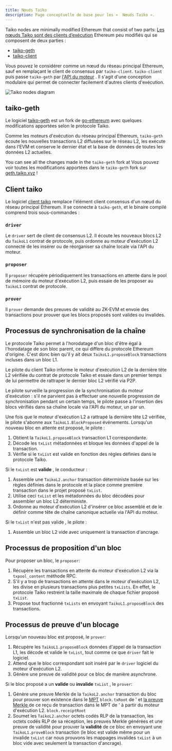 ```yaml
---
title: Nœuds Taiko
description: Page conceptuelle de base pour les «  Nœuds Taiko ».
---
```


Taiko nodes are minimally modified Ethereum  that consist of two parts:
[Les nœuds Taiko sont des clients d’exécution](https://ethereum.org/en/glossary/#execution-client) Ethereum peu modifiés qui se composent de deux parties :

- [taiko-geth](https://github.com/taikoxyz/taiko-geth)
- [taiko-client](https://github.com/taikoxyz/taiko-client)

Vous pouvez le considérer comme un nœud du réseau principal Ethereum, sauf en remplaçant le client de consensus par `taiko-client`. `taiko-client` puis passe `taiko-geth` par [l'API du moteur](https://github.com/ethereum/execution-apis/tree/main/src/engine) . Il s'agit d'une conception modulaire qui permet de connecter facilement d'autres clients d'exécution.

![Taiko nodes diagram](~/assets/content/docs/core-concepts/taiko-nodes.png)

## taiko-geth

Le logiciel [taiko-geth](https://github.com/taikoxyz/taiko-geth) est un fork de [go-ethereum](https://github.com/ethereum/go-ethereum) avec quelques modifications apportées selon le protocole Taiko.

Comme les moteurs d'exécution du réseau principal Ethereum, `taiko-geth` écoute les nouvelles transactions L2 diffusées sur le réseau L2, les exécute dans l'EVM et conserve le dernier état et la base de données de toutes les données L2 actuelles.

You can see all the changes made in the `taiko-geth` fork at 
Vous pouvez voir toutes les modifications apportées dans le `taiko-geth` fork sur [geth.taiko.xyz](https://geth.taiko.xyz) !

## Client taiko

Le logiciel [client taiko](https://github.com/taikoxyz/taiko-client) remplace l'élément client consensus d'un nœud du réseau principal Ethereum. Il se connecte à `taiko-geth`, et le binaire compilé comprend trois sous-commandes :

### `driver`

Le `driver` sert de client de consensus L2. Il écoute les nouveaux blocs L2 du `TaikoL1` contrat de protocole, puis ordonne au moteur d'exécution L2 connecté de les insérer ou de réorganiser sa chaîne locale via l'API du moteur.

### `proposer`

Il `proposer` récupère périodiquement les transactions en attente dans le pool de mémoire du moteur d'exécution L2, puis essaie de les proposer au `TaikoL1` contrat de protocole.

### `prover`

Il `prover` demande des preuves de validité au ZK-EVM et envoie des transactions pour prouver que les blocs proposés sont valides ou invalides.

## Processus de synchronisation de la chaîne

Le protocole Taiko permet à l'horodatage d'un bloc d'être égal à l'horodatage de son bloc parent, ce qui diffère du protocole Ethereum d'origine. C'est donc bien qu'il y ait deux `TaikoL1.proposeBlock` transactions incluses dans un bloc L1.

Le pilote du client Taiko informe le moteur d'exécution L2 de la dernière tête L2 vérifiée du contrat de protocole Taiko et essaie dans un premier temps de lui permettre de rattraper le dernier bloc L2 vérifié via P2P.

Le pilote surveille la progression de la synchronisation du moteur d'exécution : s'il ne parvient pas à effectuer une nouvelle progression de synchronisation pendant un certain temps, le pilote passe à l'insertion des blocs vérifiés dans sa chaîne locale via l'API du moteur, un par un.

Une fois que le moteur d'exécution L2 a rattrapé la dernière tête L2 vérifiée, le pilote s'abonne aux `TaikoL1.BlockProposed` événements. Lorsqu'un nouveau bloc en attente est proposé, le pilote :

1. Obtient la `TaikoL1.proposeBlock` transaction L1 correspondante.
2. Décode les `txList` métadonnées et bloque les données d'appel de la transaction.
3. Vérifie si le `txList` est valide en fonction des règles définies dans le protocole Taiko.

Si le `txList` est **valide** , le conducteur :  

1. Assemble une `TaikoL2.anchor` transaction déterministe basée sur les règles définies dans le protocole et la place comme première transaction dans le projet proposé `txList`.
2. Utilise ceci `txList` et les métadonnées du bloc décodées pour assembler un bloc L2 déterministe.
3. Ordonne au moteur d'exécution L2 d'insérer ce bloc assemblé et de le définir comme tête de chaîne canonique actuelle via l'API du moteur.

Si le `txList` n'est pas valide , le pilote :

1. Assemble un bloc L2 vide avec uniquement la transaction d'ancrage.

## Processus de proposition d'un bloc

Pour proposer un bloc, le `proposer`:

1. Récupère les transactions en attente du moteur d'exécution L2 via la `txpool_content` méthode RPC.
2. S'il y a trop de transactions en attente dans le moteur d'exécution L2, les divise en plusieurs transactions plus petites `txLists`. En effet, le protocole Taiko restreint la taille maximale de chaque fichier proposé `txList`.
3. Propose tout fractionné `txLists` en envoyant `TaikoL1.proposeBlock` des transactions.

## Processus de preuve d'un blocage

Lorsqu'un nouveau bloc est proposé, le `prover`:

1. Récupère les `TaikoL1.proposeBlock` données d'appel de la transaction L1, les décode et valide le `txList`, tout comme ce que `driver` fait le logiciel.
2. Attend que le bloc correspondant soit inséré par le `driver` logiciel du moteur d'exécution L2.
3. Génère une preuve de validité pour ce bloc de manière asynchrone.

Si le bloc proposé a un **valide** ou **invalide** `txList` , le `prover`:

1. Génère une preuve Merkle de la `TaikoL2.anchor` transaction du bloc pour prouver son existence dans le [MPT](https://ethereum.org/en/developers/docs/data-structures-and-encoding/patricia-merkle-trie/) `block.txRoot` de ' et [la preuve Merkle ](https://rollup-glossary.vercel.app/other-terms#merkle-proofs) de ce reçu de transaction dans le MPT de ' à partir du moteur d'exécution L2. `block.receiptRoot`
2. Soumet les `TaikoL2.anchor` octets codés RLP de la transaction, les octets codés RLP de sa réception, les preuves Merkle générées et une preuve de validité pour prouver la **validité** de ce bloc en envoyant une `TaikoL1.proveBlock` transaction (le bloc est valide même pour un invalide `txList` car nous prouvons les mappages invalides `txList` à un bloc vide avec seulement la transaction d'ancrage).
